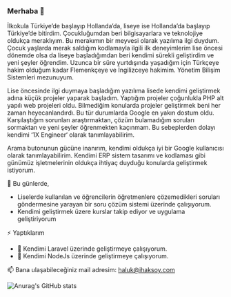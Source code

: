 ### Merhaba 👋

İlkokula Türkiye’de başlayıp Hollanda’da, liseye ise Hollanda’da başlayıp Türkiye’de bitirdim. Çocukluğumdan beri bilgisayarlara ve teknolojiye oldukça meraklıyım. Bu merakımın bir meyvesi olarak yazılıma ilgi duydum. Çocuk yaşlarda merak saldığım kodlamayla ilgili ilk deneyimlerim lise öncesi dönemde olsa da liseye başladığımdan beri kendimi sürekli geliştirdim ve yeni şeyler öğrendim. Uzunca bir süre yurtdışında yaşadığım için Türkçeye hakim olduğum kadar Flemenkçeye ve İngilizceye hakimim. Yönetim Bilişim Sistemleri mezunuyum. 

Lise öncesinde ilgi duymaya başladığım yazılıma lisede kendimi geliştirmek adına küçük projeler yaparak başladım. Yaptığım projeler çoğunlukla PHP alt yapılı web projeleri oldu. Bilmediğim konularda projeler geliştirmek beni her zaman heyecanlandırdı. Bu tür durumlarda Google en yakın dostum oldu. Karşılaştığım sorunları  araştırmaktan, çözüm bulamadığım soruları sormaktan ve yeni şeyler öğrenmekten kaçınmam. Bu sebeplerden dolayı kendimi ‘1X Engineer‘ olarak tanımlayabilirim.

Arama butonunun gücüne inanırım, kendimi oldukça iyi bir Google kullanıcısı olarak tanımlayabilirim.  Kendimi ERP sistem tasarımı ve kodlaması gibi günümüz işletmelerinin oldukça ihtiyaç duyduğu konularda geliştirmek istiyorum.

🔭 Bu günlerde,
 - Liselerde kullanılan ve öğrencilerin öğretmenlere çözemedikleri soruları göndermesine yarayan bir soru çözüm sistemi üzerinde çalışıyorum.
 - Kendimi geliştirmek üzere kurslar takip ediyor ve uygulama geliştiriyorum
  
 ⚡ Yaptıklarım
 - 🌱 Kendimi Laravel üzerinde geliştirmeye çalışıyorum.
 - 🌱 Kendimi NodeJs üzerinde geliştirmeye çalışıyorum.

📫 Bana ulaşabileceğiniz mail adresim: [haluk@ihaksoy.com](mailto:haluk@ihaksoy.com)

![Anurag's GitHub stats](https://github-readme-stats.vercel.app/api?username=aksoyih&show_icons=true&theme=radical)


<!--
**aksoyih/aksoyih** is a ✨ _special_ ✨ repository because its `README.md` (this file) appears on your GitHub profile.

Here are some ideas to get you started:

- 🔭 I’m currently working on ...
- 🌱 I’m currently learning ...
- 👯 I’m looking to collaborate on ...
- 🤔 I’m looking for help with ...
- 💬 Ask me about ...
- 📫 How to reach me: ...
- 😄 Pronouns: ...
- ⚡ Fun fact: ...
-->
